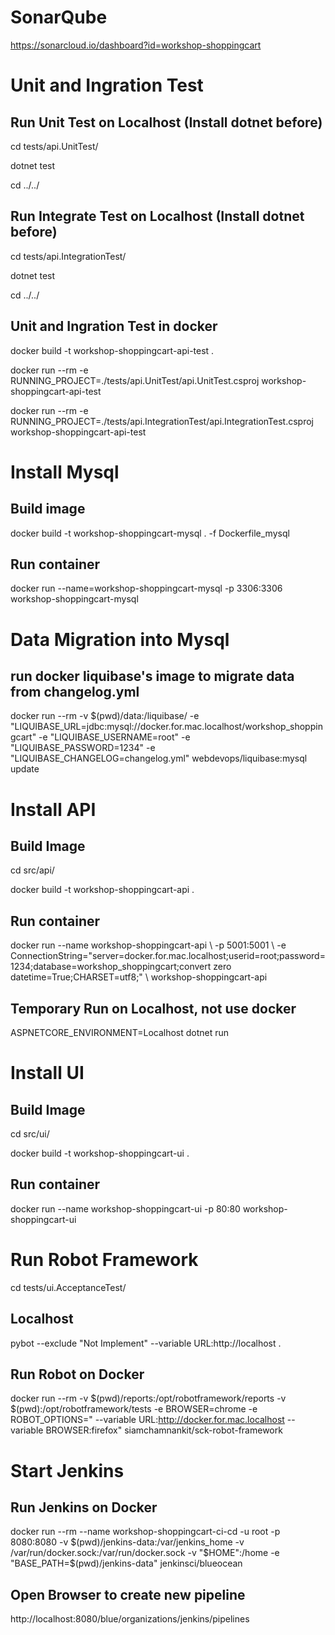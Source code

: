 ﻿# SonarQube
https://sonarcloud.io/dashboard?id=workshop-shoppingcart

# Unit and Ingration Test
## Run Unit Test on Localhost (Install dotnet before)
cd tests/api.UnitTest/

dotnet test

cd ../../

## Run Integrate Test on Localhost (Install dotnet before)
cd tests/api.IntegrationTest/

dotnet test

cd ../../

## Unit and Ingration Test in docker 
docker build -t workshop-shoppingcart-api-test .

docker run --rm -e RUNNING_PROJECT=./tests/api.UnitTest/api.UnitTest.csproj workshop-shoppingcart-api-test

docker run --rm -e RUNNING_PROJECT=./tests/api.IntegrationTest/api.IntegrationTest.csproj workshop-shoppingcart-api-test

# Install Mysql
## Build image
docker build -t workshop-shoppingcart-mysql . -f Dockerfile_mysql

## Run container
docker run --name=workshop-shoppingcart-mysql -p 3306:3306 workshop-shoppingcart-mysql

# Data Migration into Mysql
## run docker liquibase's image to migrate data from changelog.yml

docker run --rm -v $(pwd)/data:/liquibase/ -e "LIQUIBASE_URL=jdbc:mysql://docker.for.mac.localhost/workshop_shoppingcart" -e "LIQUIBASE_USERNAME=root" -e "LIQUIBASE_PASSWORD=1234" -e "LIQUIBASE_CHANGELOG=changelog.yml" webdevops/liquibase:mysql update

# Install API

## Build Image
cd src/api/

docker build -t workshop-shoppingcart-api .

## Run container
docker run --name workshop-shoppingcart-api
\ -p 5001:5001
\ -e ConnectionString="server=docker.for.mac.localhost;userid=root;password=1234;database=workshop_shoppingcart;convert zero datetime=True;CHARSET=utf8;" 
\ workshop-shoppingcart-api



## Temporary Run on Localhost, not use docker
ASPNETCORE_ENVIRONMENT=Localhost dotnet run

# Install UI
## Build Image
cd src/ui/ 

docker build -t workshop-shoppingcart-ui .

## Run container
docker run --name workshop-shoppingcart-ui -p 80:80 workshop-shoppingcart-ui

# Run Robot Framework
cd tests/ui.AcceptanceTest/

## Localhost
pybot --exclude "Not Implement" --variable URL:http://localhost .

## Run Robot on Docker

docker run --rm -v $(pwd)/reports:/opt/robotframework/reports -v $(pwd):/opt/robotframework/tests -e BROWSER=chrome -e ROBOT_OPTIONS=" --variable URL:http://docker.for.mac.localhost --variable BROWSER:firefox" siamchamnankit/sck-robot-framework



# Start Jenkins

## Run Jenkins on Docker

docker run --rm --name workshop-shoppingcart-ci-cd -u root -p 8080:8080 -v $(pwd)/jenkins-data:/var/jenkins_home -v /var/run/docker.sock:/var/run/docker.sock -v "$HOME":/home -e "BASE_PATH=$(pwd)/jenkins-data" jenkinsci/blueocean

## Open Browser to create new pipeline 

http://localhost:8080/blue/organizations/jenkins/pipelines 
